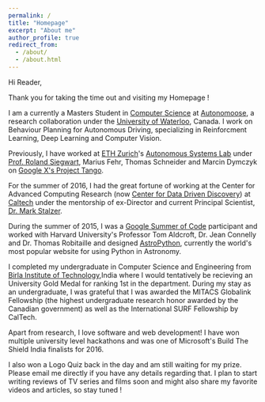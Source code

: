 ```yaml
---
permalink: /
title: "Homepage"
excerpt: "About me"
author_profile: true
redirect_from: 
  - /about/
  - /about.html
---
```


Hi Reader,

Thank you for taking the time out and visiting my Homepage ! 

I am a currently a Masters Student in [Computer Science](https://cs.uwaterloo.ca/) at [Autonomoose](http://www.autonomoose.net/), a research collaboration under the [University of Waterloo](https://uwaterloo.ca/), Canada. I work on Behaviour Planning for Autonomous Driving, specializing in Reinforcment Learning, Deep Learning and Computer Vision.

Previously, I have worked at [ETH Zurich](https://www.ethz.ch/en.html)'s [Autonomous Systems Lab](http://www.asl.ethz.ch/) under [Prof. Roland Siegwart](http://www.asl.ethz.ch/the-lab/people/person-detail.html?persid=29981), Marius Fehr, Thomas Schneider and Marcin Dymczyk on [Google X's Project Tango](https://get.google.com/tango/).

For the summer of 2016, I had the great fortune of working at the Center for Advanced Computing Research (now [Center for Data  Driven Discovery](http://cd3.caltech.edu/)) at [Caltech](http://www.caltech.edu/) under the mentorship of ex-Director and current Principal Scientist, [Dr. Mark Stalzer](https://www.linkedin.com/in/mark-stalzer-97254a/).


During the summer of 2015, I was a [Google Summer of Code](https://developers.google.com/open-source/gsoc/) participant and worked with Harvard University's Professor Tom Aldcroft, Dr. Jean Connelly and Dr. Thomas Robitaille and designed [AstroPython](http://astropython.org), currently the world's most popular website for using Python in Astronomy. 


I completed my undergraduate in Computer Science and Engineering from [Birla Institute of Technology](https://bitmesra.ac.in/),India where I would tentatively be recieving an University Gold Medal for ranking 1st in the department. During my stay as an undergraduate, I was grateful that I was awarded the MITACS Globalink Fellowship (the highest undergraduate research honor awarded by the Canadian government) as well as the International SURF Fellowship by CalTech. 

Apart from research, I love software and web development! I have won multiple university level hackathons and was one of Microsoft's Build The Shield India finalists for 2016.

I also won a Logo  Quiz back in the day and am still waiting for my prize. Please email me directly if you have any details regarding that. I plan to start writing reviews of TV series and films soon and might also share my favorite videos and articles, so stay tuned !
